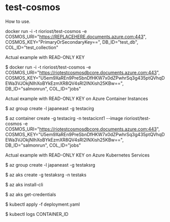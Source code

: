# test-cosmos

How to use.

docker run -i -t rioriost/test-cosmos -e COSMOS_URI="https://REPLACEHERE.documents.azure.com:443", COSMOS_KEY="PrimaryOrSecondaryKey==", DB_ID="test_db", COL_ID="test_collection"

Actual example with READ-ONLY KEY

$ docker run -i -t rioriost/test-cosmos -e COSMOS_URI="https://riotestcosmosdbcore.documents.azure.com:443", COSMOS_KEY="U5em9XaREn9PreSbnDfHKW7x0dZPwhrSq3g435ptQVhqDEWa3VJOkjNIhXoBYkEzmXR8QV4sRl2INXish25KBw==", DB_ID="salmonrun", COL_ID="jobs"

Actual example with READ-ONLY KEY on Azure Container Instances

$ az group create -l japaneast -g testacirg

$ az container create -g testacirg -n testacicnt1 --image rioriost/test-cosmos -e COSMOS_URI="https://riotestcosmosdbcore.documents.azure.com:443", COSMOS_KEY="U5em9XaREn9PreSbnDfHKW7x0dZPwhrSq3g435ptQVhqDEWa3VJOkjNIhXoBYkEzmXR8QV4sRl2INXish25KBw==", DB_ID="salmonrun", COL_ID="jobs"

Actual example with READ-ONLY KEY on Azure Kubernetes Services

$ az group create -l japaneast -g testaksrg

$ az aks create -g testaksrg -n testaks

$ az aks install-cli

$ az aks get-credentials

$ kubectl apply -f deployment.yaml

$ kubectl logs CONTAINER_ID
